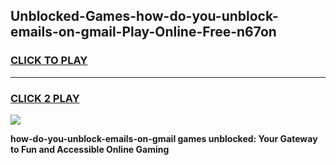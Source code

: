 
## Unblocked-Games-how-do-you-unblock-emails-on-gmail-Play-Online-Free-n67on
<h3>
<a href="https://premium76.site?title=how-do-you-unblock-emails-on-gmail&ref=26A">CLICK TO PLAY</a></h3>
<hr>

<h3>
<a href="https://premium76.site?title=how-do-you-unblock-emails-on-gmail&ref=26A">CLICK 2 PLAY</a>
  
</h3>

<a href="https://premium76.site?title=how-do-you-unblock-emails-on-gmail&ref=26A"><img src="https://clearcache.store/games.png"></a>


**how-do-you-unblock-emails-on-gmail games unblocked: Your Gateway to Fun and Accessible Online Gaming**
